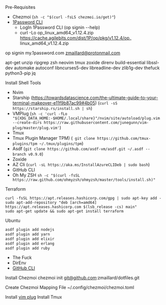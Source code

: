Pre-Requisites
- Chezmoi (`sh -c "$(curl -fsLS chezmoi.io/get)"`)
- [1Password CLI](https://support.1password.com/command-line-getting-started/)
  - LogIn 1Password CLI (op signin --help)
  - curl -Lo op_linux_amd64_v1.12.4.zip https://cache.agilebits.com/dist/1P/op/pkg/v1.12.4/op_
linux_amd64_v1.12.4.zip

op signin my.1password.com zmaillard@protonmail.com

apt-get unzip ripgrep zsh neovim tmux zoxide direnv build-essential libssl-dev automake autoconf libncurses5-dev libreadline-dev zlib1g-dev thefuck python3-pip jq

Install Shell Tools
- Nvim
- Starship (https://towardsdatascience.com/the-ultimate-guide-to-your-terminal-makeover-e11f9b87ac99#4b05) (`curl -sS https://starship.rs/install.sh | sh`)
- VMPlug (`sh -c 'curl -fLo "${XDG_DATA_HOME:-$HOME/.local/share}"/nvim/site/autoload/plug.vim --create-dirs https://raw.githubusercontent.com/junegunn/vim-plug/master/plug.vim'`)
- Tmux
- Tmux Plugin Manager TPM) (` git clone https://github.com/tmux-plugins/tpm ~/.tmux/plugins/tpm`)
- Asdf (`git clone https://github.com/asdf-vm/asdf.git ~/.asdf --branch v0.9.0`)
- Zoxide
- AZ Cli (`curl -sL https://aka.ms/InstallAzureCLIDeb | sudo bash`)
- GitHub CLI
- Oh My ZSH `sh -c "$(curl -fsSL https://raw.github.com/ohmyzsh/ohmyzsh/master/tools/install.sh)"`

Terraform
```
curl -fsSL https://apt.releases.hashicorp.com/gpg | sudo apt-key add -
sudo apt-add-repository "deb [arch=amd64] https://apt.releases.hashicorp.com $(lsb_release -cs) main"
sudo apt-get update && sudo apt-get install terraform
```

Ubuntu

```bash
asdf plugin add nodejs
asdf plugin add yarn
asdf plugin add elixir
asdf plugin add erlang
asdf plugin add ruby
```

- The Fuck
- DirEnv
- [GitHub CLI](https://cli.github.com)

Install Chezmoi
chezmoi init git@github.com:zmaillard/dotfiles.git

Create Chezmoi Mapping File
~/.config/chezmoi/chezmoi.toml


Install [vim plug](https://github.com/junegunn/vim-plug)
Install Tmux

